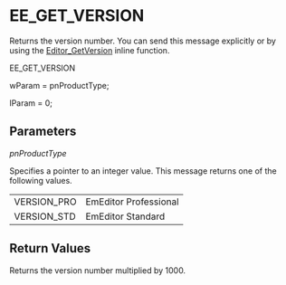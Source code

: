 # EE\_GET\_VERSION

Returns the version number. You can send this message explicitly or by using
the [Editor\_GetVersion](../macro/editor_getversion)
inline function.

EE\_GET\_VERSION

wParam = pnProductType;

lParam = 0;

## Parameters

_pnProductType_

Specifies a pointer to an integer value. This message returns one of the
following values.

|     |     |
| --- | --- |
| VERSION\_PRO | EmEditor Professional |
| VERSION\_STD | EmEditor Standard |

## Return Values

Returns the version number multiplied by 1000.
